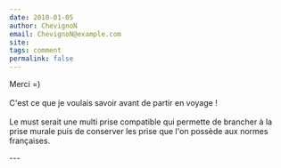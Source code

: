 ```yaml
---
date: 2010-01-05
author: ChevignoN
email: ChevignoN@example.com
site: 
tags: comment
permalink: false
---
```


<p>Merci =)<br />
<br />
C'est ce que je voulais savoir avant de partir en voyage !<br />
<br />
Le must serait une multi prise compatible qui permette de brancher à la prise murale puis de conserver les prise que l'on possède aux normes françaises.</p>
---